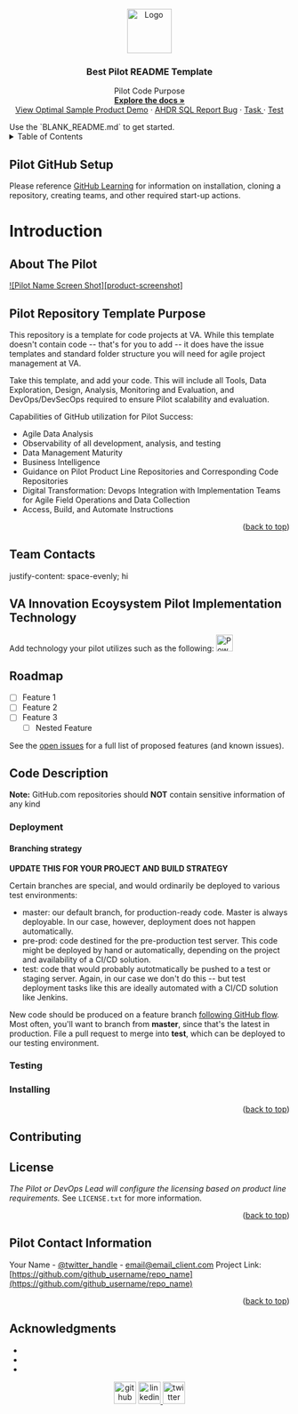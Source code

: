 <!-- PROJECT SHIELDS -->
<!--
*** I'm using markdown "reference style" links for readability.
*** Reference links are enclosed in brackets [ ] instead of parentheses ( ).
*** See the bottom of this document for the declaration of the reference variables
*** for contributors-url, forks-url, etc. This is an optional, concise syntax you may use.
*** https://www.markdownguide.org/basic-syntax/#reference-style-links
-->
<!--
[![Contributors][contributors-shield]][contributors-url]
[![Forks][forks-shield]][forks-url]
[![Stargazers][stars-shield]][stars-url]
[![Issues][issues-shield]][issues-url]
<!--
<!-- Pilot LOGO -->
<br />
<div align="center">
  <a href="https://github.com/VA-CCPI/Pilot_Template/blob/main/.images/CCPI.PNG">
    <img src="https://github.com/VA-CCPI/Pilot_Template/blob/main/.images/CCPI.PNG" alt="Logo" width="80" height="80">
  </a>

  <h3 align="center">Best Pilot README Template</h3>

  <p align="center">
    Pilot Code Purpose
    <br />
    <a href="https://github.com/VA-CCPI/Pilot_Template"><strong>Explore the docs »</strong></a>
    <br />
    <a href="https://github.com/department-of-veterans-affairs/demo-product">View Optimal Sample Product Demo</a>
    ·
    <a href="https://github.com/VA-CCPI/Pilot_Template/Code/README.md"> AHDR SQL </a>
    <a href="https://github.com/VA-CCPI/Pilot_Template/.github/ISSUE_TEMPLATE/bug_report.md">Report Bug</a>
    ·
    <a href="https://github.com/VA-CCPI/Pilot_Template/.github/ISSUE_TEMPLATE/task.md"> Task </a>
    ·
    <a href="https://github.com/VA-CCPI/Pilot_Template/.github/ISSUE_TEMPLATE/test.md"> Test </a>
    
  </p>
</div>
Use the `BLANK_README.md` to get started.

<!-- TABLE OF CONTENTS -->
<details>
  <summary>Table of Contents</summary>
  <ol>
    <li>
      <a href="#getting-started">Getting Started</a>
      <ul><li>
      <a  href="#About-the-Pilot">About The Pilot</a>
      <ul><li>
      <a href="#Team-Contacts">Team Contacts</a>
        <li><a href="#VA-Innovatio-Ecoysystem-Pilot-Implementation-Technology">VA Innovation Ecoysystem Pilot Implementation Technology</a></li>
      </ul>
    </li>
    <li><a href="#usage">Usage</a></li>
    <li><a href="#roadmap">Roadmap</a></li>
    <li><a href="#contributing">Contributing</a></li>
    <li><a href="#license">License</a></li>
    <li><a href="#contact">Contact</a></li>
    <li><a href="#acknowledgments">Acknowledgments</a></li>
  </ol>
</details>

## Pilot GitHub Setup
Please reference [GitHub Learning](https://github.com/VA-CCPI/Pilot_Template/zLearning/GitHub/README.md)  for information on installation, cloning a repository, creating teams, and other required start-up actions.

<!-- PILOT DESCRIPTION -->
# Introduction
## About The Pilot
[![Pilot Name Screen Shot][product-screenshot]](https://www.innovation.va.gov/careandpayment/home.html)
## Pilot Repository Template Purpose
This repository is a template for code projects at VA.
While this template doesn't contain code -- that's for you to add -- it does have the issue templates and standard folder 
structure you will need for agile project management at VA.

Take this template, and add your code. This will include all Tools, Data Exploration, Design, Analysis, Monitoring and Evaluation, and 
DevOps/DevSecOps required to ensure Pilot scalability and evaluation.

Capabilities of GitHub utilization for Pilot Success:
- Agile Data Analysis
- Observability of all development, analysis, and testing
- Data Management Maturity
- Business Intelligence
- Guidance on Pilot Product Line Repositories and Corresponding Code Repositories
- Digital Transformation: Devops Integration with Implementation Teams for Agile Field Operations and Data Collection
- Access, Build, and Automate Instructions

<p align="right">(<a href="#readme-top">back to top</a>)</p>

<!-- TEAM CONTACTS -->
## Team Contacts
justify-content: space-evenly; hi

## VA Innovation Ecoysystem Pilot Implementation Technology
Add technology your pilot utilizes such as the following:
 <a href="https://community.max.gov/x/P_p9i"> <img src='https://cdn.jsdelivr.net/npm/simple-icons@3.0.1/icons/powerbi.svg' alt='PowerBI' height='30' ></a>  

<!-- GETTING STARTED -->

<!-- ROADMAP -->
## Roadmap
- [ ] Feature 1
- [ ] Feature 2
- [ ] Feature 3
    - [ ] Nested Feature

See the [open issues](https://github.com/VA-CCPI/Pilot_Template/.github/issues) for a full list of proposed features (and known issues).

## Code Description
**Note:** GitHub.com repositories should **NOT** contain sensitive information of any kind
### Deployment

#### Branching strategy

**UPDATE THIS FOR YOUR PROJECT AND BUILD STRATEGY**

Certain branches are special, and would ordinarily be deployed to various test environments:

- master: our default branch, for production-ready code. Master is always deployable. In our case, however, deployment does not happen automatically.
- pre-prod: code destined for the pre-production test server. This code might be deployed by hand or automatically, depending on the project and availability of a CI/CD solution.
- test: code that would probably autotmatically be pushed to a test or staging server. Again, in our case we don't do this -- but test deployment tasks like this are ideally automated with a CI/CD solution like Jenkins.

New code should be produced on a feature branch [following GitHub flow](https://guides.github.com/introduction/flow/). Most often, you'll want to branch from **master**, since that's the latest in production. File a pull request to merge into **test**, which can be deployed to our testing environment.



### Testing



### Installing
<p align="right">(<a href="#readme-top">back to top</a>)</p>

<!-- CONTRIBUTING -->
## Contributing

<!-- LICENSE -->
## License
*The Pilot or DevOps Lead will configure the licensing based on product line requirements.*
 See `LICENSE.txt` for more information.
<p align="right">(<a href="#readme-top">back to top</a>)</p>

<!-- CONTACT -->
## Pilot Contact Information
Your Name - [@twitter_handle](https://twitter.com/twitter_handle) - email@email_client.com
Project Link: [https://github.com/github_username/repo_name](https://github.com/github_username/repo_name)
<p align="right">(<a href="#readme-top">back to top</a>)</p>


<!-- ACKNOWLEDGMENTS -->
## Acknowledgments
* []()
* []()
* []()


<div align="center">
  <a href="https://github.com/VA-CCPI/Pilot_Template"> <img src='https://cdn.jsdelivr.net/npm/simple-icons@3.0.1/icons/github.svg' alt='github' height='40' ></a>  
  <a href="https://www.facebook.com/hashtag/vetsmile/"><img src='https://cdn.jsdelivr.net/npm/simple-icons@3.13.0/icons/facebook.svg' alt='linkedin' height='40'> </a> 
  <a href="https://twitter.com/ADANews/status/1553119573976797187"><img src='https://cdn.jsdelivr.net/npm/simple-icons@3.0.1/icons/twitter.svg' alt='twitter' height='40'></a>
</div>

